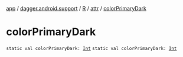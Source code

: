 [app](../../../index.md) / [dagger.android.support](../../index.md) / [R](../index.md) / [attr](index.md) / [colorPrimaryDark](./color-primary-dark.md)

# colorPrimaryDark

`static val colorPrimaryDark: `[`Int`](https://kotlinlang.org/api/latest/jvm/stdlib/kotlin/-int/index.html)
`static val colorPrimaryDark: `[`Int`](https://kotlinlang.org/api/latest/jvm/stdlib/kotlin/-int/index.html)